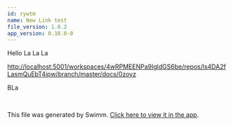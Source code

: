 ```yaml
---
id: rywtm
name: New Link test
file_version: 1.0.2
app_version: 0.10.0-0
---
```


Hello La La La

[http://localhost:5001/workspaces/4wRPMEENPa9IgldGS6be/repos/ls4DA2fLasmQuEbT4ipw/branch/master/docs/0zoyz](http://localhost:5001/workspaces/4wRPMEENPa9IgldGS6be/repos/ls4DA2fLasmQuEbT4ipw/branch/master/docs/0zoyz)

BLa

<br/>

This file was generated by Swimm. [Click here to view it in the app](http://localhost:5001/repos/ls4DA2fLasmQuEbT4ipw/docs/rywtm).